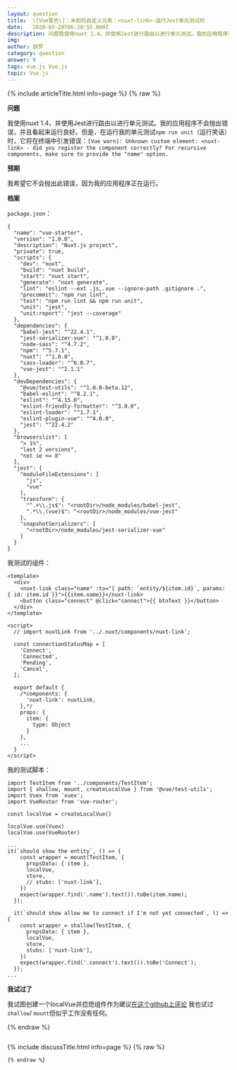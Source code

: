 ```yaml
---
layout: question
title:  \[Vue警告\]：未知的自定义元素：<nuxt-link>-运行Jest单元测试时
date:   2020-03-20T06:20:55.000Z
description: 问题我使用nuxt 1.4，并使用Jest进行路由以进行单元测试。我的应用程序不会抛出错误，并且看起来运行良好。但是，在运行我的单元测试npm run...
img: 
author: 伽罗
category: question
answer: 0
tags: vue.js Vue.js
topic: Vue.js
---
```

<div class="article-root">
  <div class="article">
    {% include articleTitle.html info=page %}
    {% raw %}
    <div class="article-content"><p><strong><font style="vertical-align: inherit;"><font style="vertical-align: inherit;">问题</font></font></strong></p>

<p><font style="vertical-align: inherit;"><font style="vertical-align: inherit;">我使用nuxt 1.4，并使用Jest进行路由以进行单元测试。</font><font style="vertical-align: inherit;">我的应用程序不会抛出错误，并且看起来运行良好。</font><font style="vertical-align: inherit;">但是，在运行我的单元测试</font></font><code>npm run unit</code><font style="vertical-align: inherit;"><font style="vertical-align: inherit;">（运行笑话）时，它将在终端中引发错误：</font></font><code>[Vue warn]: Unknown custom element: &lt;nuxt-link&gt; - did you register the component correctly? For recursive components, make sure to provide the "name" option.</code></p>

<p><strong><font style="vertical-align: inherit;"><font style="vertical-align: inherit;">预期</font></font></strong></p>

<p><font style="vertical-align: inherit;"><font style="vertical-align: inherit;">我希望它不会抛出此错误，因为我的应用程序正在运行。</font></font></p>

<p><strong><font style="vertical-align: inherit;"><font style="vertical-align: inherit;">档案</font></font></strong></p>

<p><code>package.json</code><font style="vertical-align: inherit;"><font style="vertical-align: inherit;">：</font></font></p>

<pre><code>{<font></font>
  "name": "vue-starter",<font></font>
  "version": "1.0.0",<font></font>
  "description": "Nuxt.js project",<font></font>
  "private": true,<font></font>
  "scripts": {<font></font>
    "dev": "nuxt",<font></font>
    "build": "nuxt build",<font></font>
    "start": "nuxt start",<font></font>
    "generate": "nuxt generate",<font></font>
    "lint": "eslint --ext .js,.vue --ignore-path .gitignore .",<font></font>
    "precommit": "npm run lint",<font></font>
    "test": "npm run lint &amp;&amp; npm run unit",<font></font>
    "unit": "jest",<font></font>
    "unit:report": "jest --coverage"<font></font>
  },<font></font>
  "dependencies": {<font></font>
    "babel-jest": "^22.4.1",<font></font>
    "jest-serializer-vue": "^1.0.0",<font></font>
    "node-sass": "^4.7.2",<font></font>
    "npm": "^5.7.1",<font></font>
    "nuxt": "^1.0.0",<font></font>
    "sass-loader": "^6.0.7",<font></font>
    "vue-jest": "^2.1.1"<font></font>
  },<font></font>
  "devDependencies": {<font></font>
    "@vue/test-utils": "^1.0.0-beta.12",<font></font>
    "babel-eslint": "^8.2.1",<font></font>
    "eslint": "^4.15.0",<font></font>
    "eslint-friendly-formatter": "^3.0.0",<font></font>
    "eslint-loader": "^1.7.1",<font></font>
    "eslint-plugin-vue": "^4.0.0",<font></font>
    "jest": "^22.4.2"<font></font>
  },<font></font>
  "browserslist": [<font></font>
    "&gt; 1%",<font></font>
    "last 2 versions",<font></font>
    "not ie &lt;= 8"<font></font>
  ],<font></font>
  "jest": {<font></font>
    "moduleFileExtensions": [<font></font>
      "js",<font></font>
      "vue"<font></font>
    ],<font></font>
    "transform": {<font></font>
      "^.+\\.js$": "&lt;rootDir&gt;/node_modules/babel-jest",<font></font>
      ".*\\.(vue)$": "&lt;rootDir&gt;/node_modules/vue-jest"<font></font>
    },<font></font>
    "snapshotSerializers": [<font></font>
      "&lt;rootDir&gt;/node_modules/jest-serializer-vue"<font></font>
    ]<font></font>
  }<font></font>
}<font></font>
</code></pre>

<p><font style="vertical-align: inherit;"><font style="vertical-align: inherit;">我测试的组件：</font></font></p>

<pre><code>&lt;template&gt;<font></font>
  &lt;div&gt;<font></font>
    &lt;nuxt-link class="name" :to="{ path: `entity/${item.id}`, params: { id: item.id }}"&gt;{{item.name}}&lt;/nuxt-link&gt;<font></font>
    &lt;button class="connect" @click="connect"&gt;{{ btnText }}&lt;/button&gt;<font></font>
  &lt;/div&gt;<font></font>
&lt;/template&gt;<font></font>
<font></font>
&lt;script&gt;<font></font>
  // import nuxtLink from '../.nuxt/components/nuxt-link';<font></font>
<font></font>
  const connectionStatusMap = [<font></font>
    'Connect',<font></font>
    'Connected',<font></font>
    'Pending',<font></font>
    'Cancel',<font></font>
  ];<font></font>
<font></font>
  export default {<font></font>
    /*components: {<font></font>
      'nuxt-link': nuxtLink,<font></font>
    },*/<font></font>
    props: {<font></font>
      item: {<font></font>
        type: Object<font></font>
      }<font></font>
    },<font></font>
    ...<font></font>
  }<font></font>
&lt;/script&gt;<font></font>
</code></pre>

<p><font style="vertical-align: inherit;"><font style="vertical-align: inherit;">我的测试脚本：</font></font></p>

<pre><code>import TestItem from '../components/TestItem';<font></font>
import { shallow, mount, createLocalVue } from '@vue/test-utils';<font></font>
import Vuex from 'vuex';<font></font>
import VueRouter from 'vue-router';<font></font>
<font></font>
const localVue = createLocalVue()<font></font>
<font></font>
localVue.use(Vuex)<font></font>
localVue.use(VueRouter)<font></font>
<font></font>
...<font></font>
it(`should show the entity`, () =&gt; {<font></font>
    const wrapper = mount(TestItem, {<font></font>
      propsData: { item },<font></font>
      localVue,<font></font>
      store,<font></font>
      // stubs: ['nuxt-link'],<font></font>
    })<font></font>
    expect(wrapper.find('.name').text()).toBe(item.name);<font></font>
  });<font></font>
<font></font>
  it(`should show allow me to connect if I'm not yet connected`, () =&gt; {<font></font>
    const wrapper = shallow(TestItem, {<font></font>
      propsData: { item },<font></font>
      localVue,<font></font>
      store,<font></font>
      stubs: ['nuxt-link'],<font></font>
    })<font></font>
    expect(wrapper.find('.connect').text()).toBe('Connect');<font></font>
  });<font></font>
...<font></font>
</code></pre>

<p><strong><font style="vertical-align: inherit;"><font style="vertical-align: inherit;">我试过了</font></font></strong></p>

<p><font style="vertical-align: inherit;"><font style="vertical-align: inherit;">我试图创建一个localVue并捻熄组件作为建议</font></font><a href="https://github.com/vuejs-templates/webpack/issues/709#issuecomment-337778293" rel="noreferrer"><font style="vertical-align: inherit;"><font style="vertical-align: inherit;">在这个github上评论</font></font></a><font style="vertical-align: inherit;"><font style="vertical-align: inherit;"> 
我也试过</font></font><code>shallow</code><font style="vertical-align: inherit;"><font style="vertical-align: inherit;">/ </font></font><code>mount</code><font style="vertical-align: inherit;"><font style="vertical-align: inherit;">但似乎工作没有任何。</font></font></p></div>
    {% endraw %}
  </div>
  <p style="height: 0;width:0;overflow: hidden;"> 第2541篇《[Vue警告]：未知的自定义元素：<nuxt-link>-运行Jest单元测试时》来自Winter(https://github.com/aiyld/aiyld.github.io)的站点</p>
  <div class="discuss-wrapper">
    {% include discussTitle.html info=page %}
    {% raw %}
    
    {% endraw %}
  </div>
<div>
